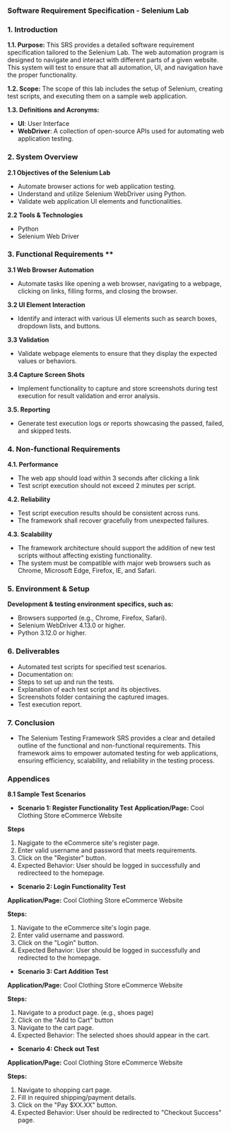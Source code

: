 <h3>Software Requirement Specification - Selenium Lab</h3>

<h3>1. Introduction</h3>

**1.1. Purpose:** This SRS provides a detailed software requirement specification tailored to the Selenium Lab. The web automation program is designed to navigate and interact with different parts of a given website. This system will test to ensure that all automation, UI, and navigation have the proper functionality.

**1.2. Scope:** The scope of this lab includes the setup of Selenium, creating test scripts, and executing them on a sample web application.

**1.3. Definitions and Acronyms:**
+ **UI**: User Interface
+ **WebDriver**: A collection of open-source APIs used for automating web application testing. 

<h3>2. System Overview</h3>

**2.1 Objectives of the Selenium Lab**
+ Automate browser actions for web application testing.
+ Understand and utilize Selenium WebDriver using Python.
+ Validate web application UI elements and functionalities.

**2.2 Tools & Technologies**
+ Python
+ Selenium Web Driver

<h3>3. Functional Requirements **</h3>

**3.1 Web Browser Automation**
+ Automate tasks like opening a web browser, navigating to a webpage, clicking on links, filling forms, and closing the browser.

**3.2 UI Element Interaction**
+ Identify and interact with various UI elements such as search boxes, dropdown lists, and buttons.

**3.3 Validation**
+ Validate webpage elements to ensure that they display the expected values or behaviors.

**3.4 Capture Screen Shots**
+ Implement functionality to capture and store screenshots during test execution for result validation and error analysis.

**3.5. Reporting**
+ Generate test execution logs or reports showcasing the passed, failed, and skipped tests.

<h3>4. Non-functional Requirements</h3>

**4.1. Performance**
+ The web app should load within 3 seconds after clicking a link
+ Test script execution should not exceed 2 minutes per script.

**4.2. Reliability**
+ Test script execution results should be consistent across runs.
+ The framework shall recover gracefully from unexpected failures.

**4.3. Scalability**
+ The framework architecture should support the addition of new test scripts without affecting existing functionality.
+ The system must be compatible with major web browsers such as Chrome, Microsoft Edge, Firefox, IE, and Safari.

<h3>5. Environment & Setup</h3>

**Development & testing environment specifics, such as:**
+ Browsers supported (e.g., Chrome, Firefox, Safari).
+ Selenium WebDriver  4.13.0 or higher.
+ Python 3.12.0 or higher.

<h3>6. Deliverables</h3>

+ Automated test scripts for specified test scenarios.
+ Documentation on:
+ Steps to set up and run the tests.
+ Explanation of each test script and its objectives.
+ Screenshots folder containing the captured images.
+ Test execution report.

<h3>7. Conclusion</h3>

+ The Selenium Testing Framework SRS provides a clear and detailed outline of the functional and non-functional requirements. This framework aims to empower automated testing for web applications, ensuring efficiency, scalability, and reliability in the testing process.

<h3>Appendices</h4>

**8.1 Sample Test Scenarios**

+ **Scenario 1: Register Functionality Test**
**Application/Page:** Cool Clothing Store eCommerce Website

**Steps**

1. Nagigate to the eCommerce site's register page.
2. Enter valid username and password that meets requirements.
3. Click on the "Register" button.
4. Expected Behavior: User should be logged in successfully and redirecteed to the homepage. 

+ **Scenario 2: Login Functionality Test**

**Application/Page:** Cool Clothing Store eCommerce Website

**Steps:**

1. Navigate to the eCommerce site's login page.
2. Enter valid username and password.
3. Click on the "Login" button.
4. Expected Behavior: User should be logged in successfully and redirected to the homepage.

+ **Scenario 3: Cart Addition Test**

**Application/Page:** Cool Clothing Store eCommerce Website

**Steps:**

1. Navigate to a product page. (e.g., shoes page)
2. Click on the "Add to Cart" button
3. Navigate to the cart page. 
4. Expected Behavior: The selected shoes should appear in the cart.

+ **Scenario 4: Check out Test**

**Application/Page:** Cool Clothing Store eCommerce Website

**Steps:**

1. Navigate to shopping cart page.
2. Fill in required shipping/payment details.
3. Click on the "Pay $XX.XX" button. 
4. Expected Behavior: User should be redirected to "Checkout Success" page.